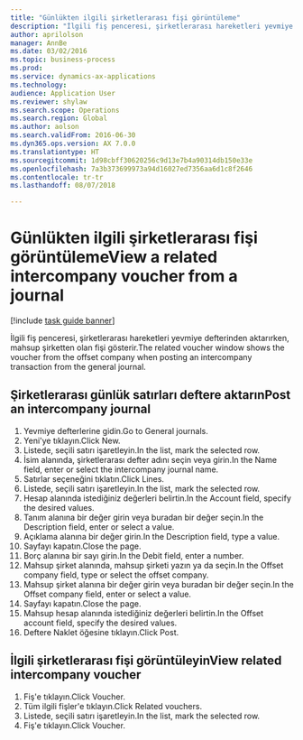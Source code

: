 ```yaml
--- 
title: "Günlükten ilgili şirketlerarası fişi görüntüleme"
description: "İlgili fiş penceresi, şirketlerarası hareketleri yevmiye defterinden aktarırken, mahsup şirketten olan fişi gösterir."
author: aprilolson
manager: AnnBe
ms.date: 03/02/2016
ms.topic: business-process
ms.prod: 
ms.service: dynamics-ax-applications
ms.technology: 
audience: Application User
ms.reviewer: shylaw
ms.search.scope: Operations
ms.search.region: Global
ms.author: aolson
ms.search.validFrom: 2016-06-30
ms.dyn365.ops.version: AX 7.0.0
ms.translationtype: HT
ms.sourcegitcommit: 1d98cbff30620256c9d13e7b4a90314db150e33e
ms.openlocfilehash: 7a3b373699973a94d16027ed7356aa6d1c8f2646
ms.contentlocale: tr-tr
ms.lasthandoff: 08/07/2018

---
```

# <a name="view-a-related-intercompany-voucher-from-a-journal"></a><span data-ttu-id="618c3-103">Günlükten ilgili şirketlerarası fişi görüntüleme</span><span class="sxs-lookup"><span data-stu-id="618c3-103">View a related intercompany voucher from a journal</span></span>

[!include [task guide banner](../../includes/task-guide-banner.md)]

<span data-ttu-id="618c3-104">İlgili fiş penceresi, şirketlerarası hareketleri yevmiye defterinden aktarırken, mahsup şirketten olan fişi gösterir.</span><span class="sxs-lookup"><span data-stu-id="618c3-104">The related voucher window shows the voucher from the offset company when posting an intercompany transaction from the general journal.</span></span>


## <a name="post-an-intercompany-journal"></a><span data-ttu-id="618c3-105">Şirketlerarası günlük satırları deftere aktarın</span><span class="sxs-lookup"><span data-stu-id="618c3-105">Post an intercompany journal</span></span>
1. <span data-ttu-id="618c3-106">Yevmiye defterlerine gidin.</span><span class="sxs-lookup"><span data-stu-id="618c3-106">Go to General journals.</span></span>
2. <span data-ttu-id="618c3-107">Yeni'ye tıklayın.</span><span class="sxs-lookup"><span data-stu-id="618c3-107">Click New.</span></span>
3. <span data-ttu-id="618c3-108">Listede, seçili satırı işaretleyin.</span><span class="sxs-lookup"><span data-stu-id="618c3-108">In the list, mark the selected row.</span></span>
4. <span data-ttu-id="618c3-109">İsim alanında, şirketlerarası defter adını seçin veya girin.</span><span class="sxs-lookup"><span data-stu-id="618c3-109">In the Name field, enter or select the intercompany journal name.</span></span>
5. <span data-ttu-id="618c3-110">Satırlar seçeneğini tıklatın.</span><span class="sxs-lookup"><span data-stu-id="618c3-110">Click Lines.</span></span>
6. <span data-ttu-id="618c3-111">Listede, seçili satırı işaretleyin.</span><span class="sxs-lookup"><span data-stu-id="618c3-111">In the list, mark the selected row.</span></span>
7. <span data-ttu-id="618c3-112">Hesap alanında istediğiniz değerleri belirtin.</span><span class="sxs-lookup"><span data-stu-id="618c3-112">In the Account field, specify the desired values.</span></span>
8. <span data-ttu-id="618c3-113">Tanım alanına bir değer girin veya buradan bir değer seçin.</span><span class="sxs-lookup"><span data-stu-id="618c3-113">In the Description field, enter or select a value.</span></span>
9. <span data-ttu-id="618c3-114">Açıklama alanına bir değer girin.</span><span class="sxs-lookup"><span data-stu-id="618c3-114">In the Description field, type a value.</span></span>
10. <span data-ttu-id="618c3-115">Sayfayı kapatın.</span><span class="sxs-lookup"><span data-stu-id="618c3-115">Close the page.</span></span>
11. <span data-ttu-id="618c3-116">Borç alanına bir sayı girin.</span><span class="sxs-lookup"><span data-stu-id="618c3-116">In the Debit field, enter a number.</span></span>
12. <span data-ttu-id="618c3-117">Mahsup şirket alanında, mahsup şirketi yazın ya da seçin.</span><span class="sxs-lookup"><span data-stu-id="618c3-117">In the Offset company field, type or select the offset company.</span></span>
13. <span data-ttu-id="618c3-118">Mahsup şirket alanına bir değer girin veya buradan bir değer seçin.</span><span class="sxs-lookup"><span data-stu-id="618c3-118">In the Offset company field, enter or select a value.</span></span>
14. <span data-ttu-id="618c3-119">Sayfayı kapatın.</span><span class="sxs-lookup"><span data-stu-id="618c3-119">Close the page.</span></span>
15. <span data-ttu-id="618c3-120">Mahsup hesap alanında istediğiniz değerleri belirtin.</span><span class="sxs-lookup"><span data-stu-id="618c3-120">In the Offset account field, specify the desired values.</span></span>
16. <span data-ttu-id="618c3-121">Deftere Naklet öğesine tıklayın.</span><span class="sxs-lookup"><span data-stu-id="618c3-121">Click Post.</span></span>

## <a name="view-related-intercompany-voucher"></a><span data-ttu-id="618c3-122">İlgili şirketlerarası fişi görüntüleyin</span><span class="sxs-lookup"><span data-stu-id="618c3-122">View related intercompany voucher</span></span>
1. <span data-ttu-id="618c3-123">Fiş'e tıklayın.</span><span class="sxs-lookup"><span data-stu-id="618c3-123">Click Voucher.</span></span>
2. <span data-ttu-id="618c3-124">Tüm ilgili fişler'e tıklayın.</span><span class="sxs-lookup"><span data-stu-id="618c3-124">Click Related vouchers.</span></span>
3. <span data-ttu-id="618c3-125">Listede, seçili satırı işaretleyin.</span><span class="sxs-lookup"><span data-stu-id="618c3-125">In the list, mark the selected row.</span></span>
4. <span data-ttu-id="618c3-126">Fiş'e tıklayın.</span><span class="sxs-lookup"><span data-stu-id="618c3-126">Click Voucher.</span></span>


